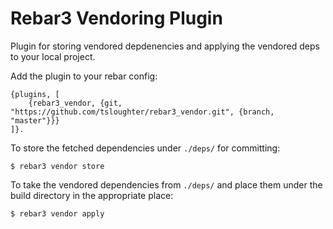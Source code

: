 Rebar3 Vendoring Plugin
=====

Plugin for storing vendored depdenencies and applying the vendored deps to your local project.

Add the plugin to your rebar config:

    {plugins, [
        {rebar3_vendor, {git, "https://github.com/tsloughter/rebar3_vendor.git", {branch, "master"}}}
    ]}.


To store the fetched dependencies under `./deps/` for committing:

    $ rebar3 vendor store

To take the vendored dependencies from `./deps/` and place them under the build directory in the appropriate place:

    $ rebar3 vendor apply
